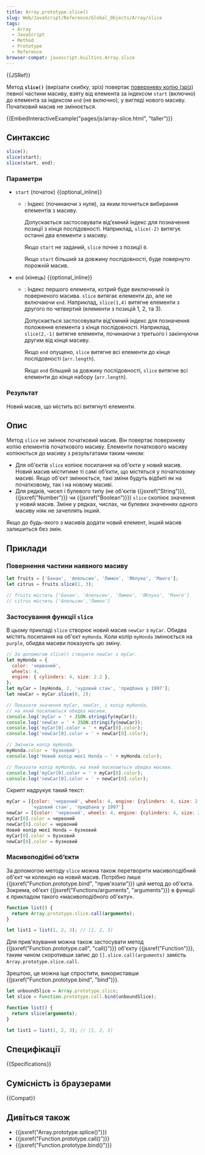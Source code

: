 ```yaml
---
title: Array.prototype.slice()
slug: Web/JavaScript/Reference/Global_Objects/Array/slice
tags:
  - Array
  - JavaScript
  - Method
  - Prototype
  - Reference
browser-compat: javascript.builtins.Array.slice
---
```


{{JSRef}}

Метод **`slice()`** (вирізати скибку, зріз) повертає [поверхневу копію (зріз)](/uk/docs/Glossary/Shallow_copy) певної частини масиву, взяту від елемента за індексом `start` (включно) до елемента за індексом `end` (не включно), у вигляді нового масиву. Початковий масив не змінюється.

{{EmbedInteractiveExample("pages/js/array-slice.html", "taller")}}

## Синтаксис

```js
slice();
slice(start);
slice(start, end);
```

### Параметри

- `start` (початок) {{optional_inline}}

  - : Індекс (починаючи з нуля), за яким почнеться вибирання елементів з масиву.

    Допускається застосовувати від'ємний індекс для позначення позиції з кінця послідовності. Наприклад, `slice(-2)` витягує останні два елементи з масиву.

    Якщо `start` не заданий, `slice` почне з позиції `0`.

    Якщо `start` більший за довжину послідовності, буде повернуто порожній масив.

- `end` (кінець) {{optional_inline}}

  - : Індекс першого елемента, котрий буде виключений із поверненого масива. `slice` витягає елементи до, але не включаючи `end`. Наприклад, `slice(1,4)` витягне елементи з другого по четвертий (елементи з позицій 1, 2, та 3).

    Допускається застосовувати від'ємний індекс для позначення положення елемента з кінця послідовності. Наприклад, `slice(2,-1)` витягне елементи, починаючи з третього і закінчуючи другим від кінця масиву.

    Якщо `end` опущено, `slice` витягне всі елементи до кінця послідовності (`arr.length`).

    Якщо `end` більший за довжину послідовності, `slice` витягне всі елементи до кінця набору (`arr.length`).

### Результат

Новий масив, що містить всі витягнуті елементи.

## Опис

Метод `slice` не змінює початковий масив. Він повертає поверхневу копію елементів початкового масиву. Елементи початкового масиву копіюються до масиву з результатами таким чином:

- Для об'єктів `slice` копіює посилання на об'єкти у новий масив. Новий масив міститиме ті самі об‘єкти, що містяться у початковому масиві. Якщо об'єкт змінюється, такі зміни будуть відбиті як на початковому, так і на новому масиві.
- Для рядків, чисел і булевого типу (не об'єктів {{jsxref("String")}}, {{jsxref("Number")}} чи {{jsxref("Boolean")}}) `slice` скопіює значення у новий масив. Зміни у рядках, числах, чи булевих значеннях одного масиву ніяк не зачеплять інший.

Якщо до будь-якого з масивів додати новий елемент, інший масив залишиться без змін.

## Приклади

### Повернення частини наявного масиву

```js
let fruits = ['Банан', 'Апельсин', 'Лимон', 'Яблуко', 'Манго'];
let citrus = fruits.slice(1, 3);

// fruits містить ['Банан', 'Апельсин', 'Лимон', 'Яблуко', 'Манго']
// citrus містить ['Апельсин','Лимон']
```

### Застосування функції `slice`

В цьому прикладі `slice` створює новий масив `newCar` з `myCar`. Обидва містять посилання на об'єкт `myHonda`. Коли колір `myHonda` змінюється на `purple`, обидва масиви показують цю зміну.

```js
// За допомогою slice() створити newCar з myCar.
let myHonda = {
  color: 'червоний',
  wheels: 4,
  engine: { cylinders: 4, size: 2.2 },
};
let myCar = [myHonda, 2, 'чудовий стан', 'придбана у 1997'];
let newCar = myCar.slice(0, 2);

// Показати значення myCar, newCar, і колір myHonda,
// на який посилаються обидва масиви.
console.log('myCar = ' + JSON.stringify(myCar));
console.log('newCar = ' + JSON.stringify(newCar));
console.log('myCar[0].color = ' + myCar[0].color);
console.log('newCar[0].color = ' + newCar[0].color);

// Змінити колір myHonda.
myHonda.color = 'бузковий';
console.log('Новий колір моєї Honda – ' + myHonda.color);

// Показати колір myHonda, на який посилаються обидва масиви.
console.log('myCar[0].color = ' + myCar[0].color);
console.log('newCar[0].color = ' + newCar[0].color);
```

Скрипт надрукує такий текст:

```js
myCar = [{color: 'червоний', wheels: 4, engine: {cylinders: 4, size: 2.2}}, 2,
         'чудовий стан', 'придбана у 1997']
newCar = [{color: 'червоний', wheels: 4, engine: {cylinders: 4, size: 2.2}}, 2]
myCar[0].color = червоний
newCar[0].color = червоний
Новий колір моєї Honda – бузковий
myCar[0].color = бузковий
newCar[0].color = бузковий
```

### Масивоподібні об‘єкти

За допомогою методу `slice` можна також перетворити масивоподібний об'єкт чи колекцію на новий масив. Потрібно лише {{jsxref("Function.prototype.bind", "прив'язати")}} цей метод до об'єкта. Зокрема, об'єкт {{jsxref("Functions/arguments", "arguments")}} в функції є прикладом такого «масивоподібного об'єкту».

```js
function list() {
  return Array.prototype.slice.call(arguments);
}

let list1 = list(1, 2, 3); // [1, 2, 3]
```

Для прив'язування можна також застосувати метод {{jsxref("Function.prototype.call", "call()")}} об'єкту {{jsxref("Function")}}, таким чином скоротивши запис до `[].slice.call(arguments)` замість `Array.prototype.slice.call`.

Зрештою, це можна іще спростити, використавши {{jsxref("Function.prototype.bind", "bind")}}.

```js
let unboundSlice = Array.prototype.slice;
let slice = Function.prototype.call.bind(unboundSlice);

function list() {
  return slice(arguments);
}

let list1 = list(1, 2, 3); // [1, 2, 3]
```

## Специфікації

{{Specifications}}

## Сумісність із браузерами

{{Compat}}

## Дивіться також

- {{jsxref("Array.prototype.splice()")}}
- {{jsxref("Function.prototype.call()")}}
- {{jsxref("Function.prototype.bind()")}}
